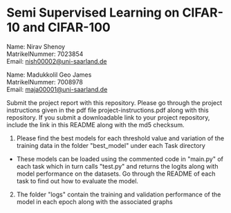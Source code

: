 # Semi Supervised Learning on CIFAR-10 and CIFAR-100
Name: Nirav Shenoy <br>
MatrikelNummer: 7023854 <br>
Email: nish00002@uni-saarland.de <br>
  
Name: Madukkolil Geo James <br>
MatrikelNummer: 7008978 <br>
Email: maja00001@uni-saarland.de <br>

Submit the project report with this repository.
Please go through the project instructions given in the pdf file
project-instructions.pdf along with this repository. If you submit a 
downloadable link to your project repository, include the link in this
README along with the md5 checksum.

1. Please find the best models for each threshold value and variation of the training data in the folder "best_model" under each Task directory
  - These models can be loaded using the commented code in "main.py" of each task which in turn calls "test.py" and returns the logits along with model performance on the datasets. Go through the README of each task to find out how to evaluate the model. 
2. The folder "logs" contain the training and validation performance of the model in each epoch along with the associated graphs

